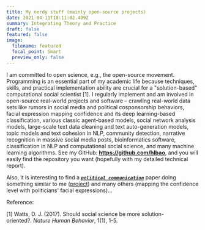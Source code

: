 ```yaml
---
title: My nerdy stuff (mainly open-source projects)
date: 2021-04-11T18:11:02.409Z
summary: Integrating Theory and Practice
draft: false
featured: false
image:
  filename: featured
  focal_point: Smart
  preview_only: false
---
```

I am committed to open science, e.g., the open-source movement. Programming is an essential part of my academic life because techniques, skills, and practical implementation ability are crucial for a "solution-based" computational social scientist \[1]. I regularly implement and am involved in open-source real-world projects and software – crawling real-world data sets like rumors in social media and political cosponsorship behaviors, facial expression mapping confidence and its deep learning-based classification, various classic agent-based models, social network analysis models, large-scale text data cleaning and text auto-generation models, topic models and text cohesion in NLP, community detection, narrative recognition in massive social media posts, bioinformatics software, classification in NLP and computational social science, and many machine learning algorithms. See my GitHub: **<https://github.com/hlbao>**, and you will easily find the repository you want (hopefully with my detailed technical report).

Also, it is interesting to find a ***[`political communication`](https://www.tandfonline.com/doi/full/10.1080/10584609.2020.1784327?casa_token=-An-kZtfsnQAAAAA%3AX2a82AWccfQOBEQ1yaF5KnBXZvgvi59Cd06ZDn45Fnyrt4ac2jx6bD_B9PdXlZSrJ2x-9j96wZdtEA)*** paper doing something similar to me ([project](https://github.com/hlbao/Neuro-Evolution)) and many others (mapping the confidence level with politicians' facial expressions)... 

Reference:

\[1] Watts, D. J. (2017). Should social science be more solution-oriented?. *Nature Human Behavior*, 1(1), 1-5.